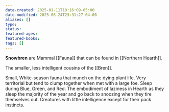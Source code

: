 ```yaml
---
date-created: 2025-01-11T19:16:09-05:00
date-modified: 2025-08-24T23:31:27-04:00
aliases: []
type: 
status: 
featured-ages: 
featured-books: 
tags: []
---
```

**Snowbren** are Mammal [[Fauna]] that can be found in [[Northern Hearth]].

The smaller, less intelligent cousins of the [[Bren]].

Small, White-season fauna that munch on the dying plant life. Very territorial but tend to clump together when met with a large foe. Sleep during Blue, Green, and Red. The embodiment of laziness in Hearth as they sleep the majority of the year and go back to snoozing when they tire themselves out. Creatures with little intelligence except for their pack instincts.